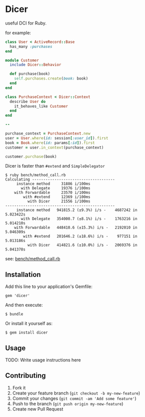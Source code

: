 # Dicer

useful DCI for Ruby.

for example:

```ruby
class User < ActiveRecord::Base
  has_many :purchases
end

module Customer
  include Dicer::Behavior

  def purchase(book)
    self.purchases.create(book: book)
  end
end

class PurchaseContext < Dicer::Context
  describe User do
    it_behaves_like Customer
  end
end

--

purchase_context = PurchaseContext.new
user = User.where(id: session[:user_id]).first
book = Book.where(id: params[:id]).first
customer = user.in_context(purchase_context)

customer.purchase(book)
```

Dicer is faster than `#extend` and `SimpleDelegator`

```
$ ruby bench/method_call.rb
Calculating -------------------------------------
     instance method     31886 i/100ms
       with Delegate     19376 i/100ms
    with Forwardable     23570 i/100ms
        with #extend     12369 i/100ms
          with Dicer     21556 i/100ms
-------------------------------------------------
     instance method   941815.2 (±9.3%) i/s -    4687242 in   5.023422s
       with Delegate   354000.7 (±8.1%) i/s -    1763216 in   5.014210s
    with Forwardable   448410.6 (±15.3%) i/s -   2192010 in   5.046309s
        with #extend   201646.2 (±18.6%) i/s -    977151 in   5.013186s
          with Dicer   414821.6 (±10.0%) i/s -   2069376 in   5.041378s
```

see: [bench/method\_call.rb](https://github.com/rosylilly/dicer/blob/master/bench/method_call.rb)

## Installation

Add this line to your application's Gemfile:

    gem 'dicer'

And then execute:

    $ bundle

Or install it yourself as:

    $ gem install dicer

## Usage

TODO: Write usage instructions here

## Contributing

1. Fork it
2. Create your feature branch (`git checkout -b my-new-feature`)
3. Commit your changes (`git commit -am 'Add some feature'`)
4. Push to the branch (`git push origin my-new-feature`)
5. Create new Pull Request

